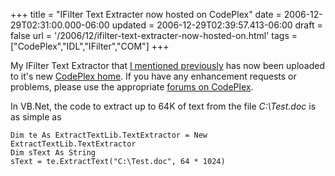 +++
title = "IFilter Text Extracter now hosted on CodePlex"
date = 2006-12-29T02:31:00.000-06:00
updated = 2006-12-29T02:39:57.413-06:00
draft = false
url = '/2006/12/ifilter-text-extracter-now-hosted-on.html'
tags = ["CodePlex","IDL","IFilter","COM"]
+++

My IFilter Text Extractor that [I mentioned previously](http://musingmarc.blogspot.com/2006/12/com-and-idl-and-c-and-ifilter-oh-my.html) has now been uploaded to it's new [CodePlex home](http://www.codeplex.com/ifilter). If you have any enhancement requests or problems, please use the appropriate [forums on CodePlex](http://www.codeplex.com/ifilter/Project/ListForums.aspx).

In VB.Net, the code to extract up to 64K of text from the file _C:\\Test.doc_ is as simple as

```
Dim te As ExtractTextLib.TextExtractor = New ExtractTextLib.TextExtractor
Dim sText As String
sText = te.ExtractText("C:\Test.doc", 64 * 1024)
```

